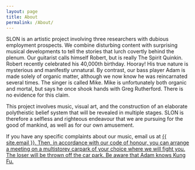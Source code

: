 ```yaml
---
layout: page
title: About
permalink: /About/
---
```


SLON is an artistic project involving three researchers with dubious employment prospects. We combine disturbing content with surprising musical developments to tell the stories that lurch covertly behind the plenum. Our guitarist calls himself Robert, but is really The Spirit Quinkin. Robert recently celebrated his 40,000th birthday. Hooray! His true nature is mysterious and manifestly unnatural. By contrast, our bass player Adam is made solely of organic matter, although we now know he was reincarnated several times. The singer is called Mike. Mike is unfortunately both organic and mortal, but says he once shook hands with Greg Rutherford. There is no evidence for this claim. 

This project involves music, visual art, and the construction of an elaborate polytheistic belief system that will be revealed in multiple stages. SLON is therefore a selfless and righteous endeavour that we are pursuing for the good of mankind, as well as for our own amusement. 

If you have any specific complaints about our music, email us at <a href="mailto:{{ site.email }}">{{ site.email }}. Then, in accordance with our code of honour, you can arrange a meeting on a multistorey carpark of your choice where we will fight you. The loser will be thrown off the car park. Be aware that Adam knows Kung Fu.

